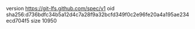 version https://git-lfs.github.com/spec/v1
oid sha256:d736bdfc34b5a12d4c7a28f9a32bcfd349f0c2e96fe20a4a195ae234ecd704f5
size 10950
